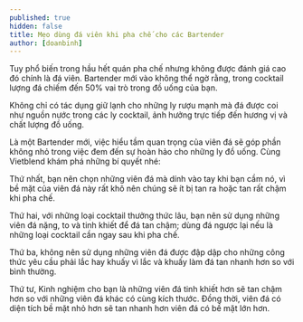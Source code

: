 ```yaml
---
published: true
hidden: false
title: Mẹo dùng đá viên khi pha chế cho các Bartender
author: [doanbinh] 
---
```



Tuy phổ biến trong hầu hết quán pha chế nhưng không được đánh giá cao đó chính là đá viên. Bartender mới vào không thể ngờ rằng, trong cocktail lượng đá chiếm đến 50% vai trò trong đồ uống của bạn.

Không chỉ có tác dụng giữ lạnh cho những ly rượu mạnh mà đá được coi như nguồn nước trong các ly cocktail, ảnh hưởng trực tiếp đến hương vị và chất lượng đồ uống.

Là một Bartender mới, việc hiểu tầm quan trọng của viên đá sẽ góp phần không nhỏ trong việc đem đến sự hoàn hảo cho những ly đồ uống. Cùng Vietblend khám phá những bí quyết nhé:

Thứ nhất, bạn nên chọn những viên đá mà dính vào tay khi bạn cầm nó, vì bề mặt của viên đá này rất khô nên chúng sẽ ít bị tan ra hoặc tan rất chậm khi pha chế.

Thứ hai, với những loại cocktail thưởng thức lâu, bạn nên sử dụng những viên đá nặng, to và tinh khiết để đá tan chậm; dùng đá ngược lại nếu là những loại cocktail cần ngay sau khi pha chế.

Thứ ba, không nên sử dụng những viên đá được đập dập cho những công thức yêu cầu phải lắc hay khuấy vì lắc và khuấy làm đá tan nhanh hơn so với bình thường.

Thứ tư, Kinh nghiệm cho bạn là những viên đá tinh khiết hơn sẽ tan chậm hơn so với những viên đá khác có cùng kích thước. Đồng thời, viên đá có diện tích bề mặt nhỏ hơn sẽ tan nhanh hơn viên đá có bề mặt lớn hơn.